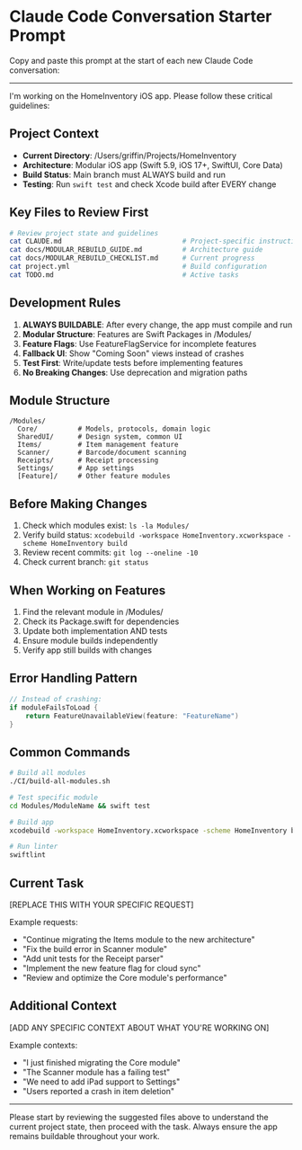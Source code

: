 # Claude Code Conversation Starter Prompt

Copy and paste this prompt at the start of each new Claude Code conversation:

---

I'm working on the HomeInventory iOS app. Please follow these critical guidelines:

## Project Context
- **Current Directory**: /Users/griffin/Projects/HomeInventory
- **Architecture**: Modular iOS app (Swift 5.9, iOS 17+, SwiftUI, Core Data)
- **Build Status**: Main branch must ALWAYS build and run
- **Testing**: Run `swift test` and check Xcode build after EVERY change

## Key Files to Review First
```bash
# Review project state and guidelines
cat CLAUDE.md                              # Project-specific instructions
cat docs/MODULAR_REBUILD_GUIDE.md          # Architecture guide
cat docs/MODULAR_REBUILD_CHECKLIST.md      # Current progress
cat project.yml                            # Build configuration
cat TODO.md                                # Active tasks
```

## Development Rules
1. **ALWAYS BUILDABLE**: After every change, the app must compile and run
2. **Modular Structure**: Features are Swift Packages in /Modules/
3. **Feature Flags**: Use FeatureFlagService for incomplete features
4. **Fallback UI**: Show "Coming Soon" views instead of crashes
5. **Test First**: Write/update tests before implementing features
6. **No Breaking Changes**: Use deprecation and migration paths

## Module Structure
```
/Modules/
  Core/          # Models, protocols, domain logic
  SharedUI/      # Design system, common UI
  Items/         # Item management feature
  Scanner/       # Barcode/document scanning
  Receipts/      # Receipt processing
  Settings/      # App settings
  [Feature]/     # Other feature modules
```

## Before Making Changes
1. Check which modules exist: `ls -la Modules/`
2. Verify build status: `xcodebuild -workspace HomeInventory.xcworkspace -scheme HomeInventory build`
3. Review recent commits: `git log --oneline -10`
4. Check current branch: `git status`

## When Working on Features
1. Find the relevant module in /Modules/
2. Check its Package.swift for dependencies
3. Update both implementation AND tests
4. Ensure module builds independently
5. Verify app still builds with changes

## Error Handling Pattern
```swift
// Instead of crashing:
if moduleFailsToLoad {
    return FeatureUnavailableView(feature: "FeatureName")
}
```

## Common Commands
```bash
# Build all modules
./CI/build-all-modules.sh

# Test specific module
cd Modules/ModuleName && swift test

# Build app
xcodebuild -workspace HomeInventory.xcworkspace -scheme HomeInventory build

# Run linter
swiftlint
```

## Current Task
[REPLACE THIS WITH YOUR SPECIFIC REQUEST]

Example requests:
- "Continue migrating the Items module to the new architecture"
- "Fix the build error in Scanner module"
- "Add unit tests for the Receipt parser"
- "Implement the new feature flag for cloud sync"
- "Review and optimize the Core module's performance"

## Additional Context
[ADD ANY SPECIFIC CONTEXT ABOUT WHAT YOU'RE WORKING ON]

Example contexts:
- "I just finished migrating the Core module"
- "The Scanner module has a failing test"
- "We need to add iPad support to Settings"
- "Users reported a crash in item deletion"

---

Please start by reviewing the suggested files above to understand the current project state, then proceed with the task. Always ensure the app remains buildable throughout your work.